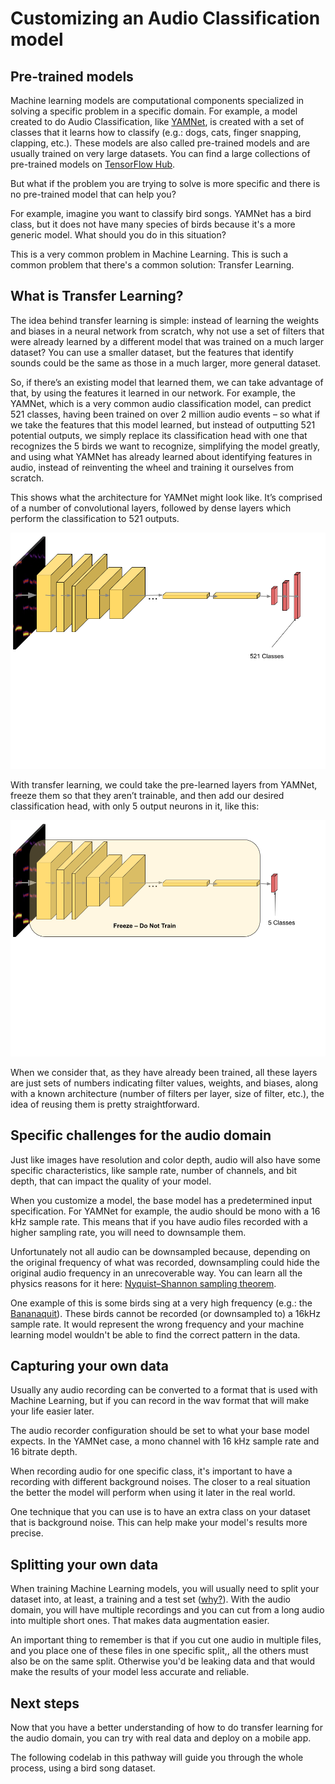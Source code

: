 # Customizing an Audio Classification model

## Pre-trained models

Machine learning models are computational components specialized in solving a specific problem in a specific domain. For example, a model created to do Audio Classification, like [YAMNet](https://tfhub.dev/google/yamnet/1), is created with a set of classes that it learns how to classify (e.g.: dogs, cats, finger snapping, clapping, etc.). These models are also called pre-trained models and are usually trained on very large datasets. You can find a large collections of pre-trained models on [TensorFlow Hub](http://tfhu.dev).

But what if the problem you are trying to solve is more specific and there is no pre-trained model that can help you?

For example, imagine you want to classify bird songs. YAMNet has a bird class, but it does not have many species of birds because it's a more generic model. What should you do in this situation?

This is a very common problem in Machine Learning. This is such a common problem that there's a common solution: Transfer Learning.

## What is Transfer Learning?
The idea behind transfer learning is simple: instead of learning the weights and biases in a neural network from scratch, why not use a set of filters that were already learned by a different model that was trained on a much larger dataset? You can use a smaller dataset, but the features that identify sounds could be the same as those in a much larger, more general dataset. 

So, if there’s an existing model that learned them, we can take advantage of that, by using the features it learned in our network. For example, the YAMNet, which is a very common audio classification model, can predict 521 classes, having been trained on over 2 million audio events – so what if we take the features that this model learned, but instead of outputting 521 potential outputs, we simply replace its classification head with one that recognizes the 5 birds we want to recognize, simplifying the model greatly, and using what YAMNet has already learned about identifying features in audio, instead of reinventing the wheel and training it ourselves from scratch. 

This shows what the architecture for YAMNet might look like. It’s comprised of a number of convolutional layers, followed by dense layers which perform the classification to 521 outputs.

![YAMNet Architecture](/audio_classification/doc/transfer_learning_fig_1.png)

With transfer learning, we could take the pre-learned layers from YAMNet, freeze them so that they aren’t trainable, and then add our desired classification head, with only 5 output neurons in it, like this:

![YAMNet Architecture](/audio_classification/doc/transfer_learning_fig_2.png)

When we consider that, as they have already been trained, all these layers are just sets of numbers indicating filter values, weights, and biases, along with a known architecture (number of filters per layer, size of filter, etc.), the idea of reusing them is pretty straightforward.

## Specific challenges for the audio domain

Just like images have resolution and color depth, audio will also have some specific characteristics, like sample rate, number of channels, and bit depth, that can impact the quality of your model.

When you customize a model, the base model has a predetermined input specification. For YAMNet for example, the audio should be mono with a 16 kHz sample rate. This means that if you have audio files recorded with a higher sampling rate, you will need to downsample them. 

Unfortunately not all audio can be downsampled because, depending on the original frequency of what was recorded, downsampling could hide the original audio frequency in an unrecoverable way. You can learn all the physics reasons for it here: [Nyquist–Shannon sampling theorem](https://en.wikipedia.org/wiki/Nyquist%E2%80%93Shannon_sampling_theorem). 

One example of this is some birds sing at a very high frequency (e.g.: the [Bananaquit](https://www.xeno-canto.org/species/Coereba-flaveola?view=3)). These birds cannot be recorded (or downsampled to) a 16kHz sample rate. It would represent the wrong frequency and your machine learning model wouldn't be able to find the correct pattern in the data.

## Capturing your own data

Usually any audio recording can be converted to a format that is used with Machine Learning, but if you can record in the wav format that will make your life easier later.

The audio recorder configuration should be set to what your base model expects. In the YAMNet case, a mono channel with 16 kHz sample rate and 16 bitrate depth.

When recording audio for one specific class, it's important to have a recording with different background noises. The closer to a real situation the better the model will perform when using it later in the real world.

One technique that  you can use is to have an extra class on your dataset that is background noise. This can help make your model's results more precise.

## Splitting your own data

When training Machine Learning models, you will usually need to split your dataset into, at least, a training and a test set ([why?](https://developers.google.com/machine-learning/crash-course/training-and-test-sets/splitting-data)). With the audio domain, you will have multiple recordings and you can cut from a long audio into multiple short ones. That makes data augmentation easier.

An important thing to remember is that if you cut one audio in multiple files, and you place one of these files in one specific split,, all the others must also be on the same split. Otherwise you'd be leaking data and that would make the results of your model less accurate and reliable.

## Next steps

Now that you have a better understanding of how to do transfer learning for the audio domain, you can try with real data and deploy on a mobile app.

The following codelab in this pathway will guide you through the whole process, using a bird song dataset.
